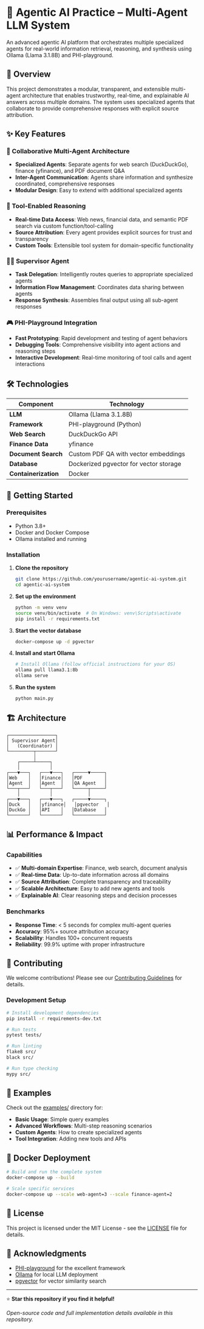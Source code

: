 # 🤖 Agentic AI Practice – Multi-Agent LLM System

An advanced agentic AI platform that orchestrates multiple specialized agents for real-world information retrieval, reasoning, and synthesis using Ollama (Llama 3.1.8B) and PHI-playground.

## 🌟 Overview

This project demonstrates a modular, transparent, and extensible multi-agent architecture that enables trustworthy, real-time, and explainable AI answers across multiple domains. The system uses specialized agents that collaborate to provide comprehensive responses with explicit source attribution.

## ✨ Key Features

### 🤝 Collaborative Multi-Agent Architecture
- **Specialized Agents**: Separate agents for web search (DuckDuckGo), finance (yfinance), and PDF document Q&A
- **Inter-Agent Communication**: Agents share information and synthesize coordinated, comprehensive responses
- **Modular Design**: Easy to extend with additional specialized agents

### 🔧 Tool-Enabled Reasoning
- **Real-time Data Access**: Web news, financial data, and semantic PDF search via custom function/tool-calling
- **Source Attribution**: Every agent provides explicit sources for trust and transparency
- **Custom Tools**: Extensible tool system for domain-specific functionality

### 👨‍💼 Supervisor Agent
- **Task Delegation**: Intelligently routes queries to appropriate specialized agents
- **Information Flow Management**: Coordinates data sharing between agents
- **Response Synthesis**: Assembles final output using all sub-agent responses

### 🎮 PHI-Playground Integration
- **Fast Prototyping**: Rapid development and testing of agent behaviors
- **Debugging Tools**: Comprehensive visibility into agent actions and reasoning steps
- **Interactive Development**: Real-time monitoring of tool calls and agent interactions

## 🛠️ Technologies

| Component | Technology |
|-----------|------------|
| **LLM** | Ollama (Llama 3.1.8B) |
| **Framework** | PHI-playground (Python) |
| **Web Search** | DuckDuckGo API |
| **Finance Data** | yfinance |
| **Document Search** | Custom PDF QA with vector embeddings |
| **Database** | Dockerized pgvector for vector storage |
| **Containerization** | Docker |

## 🚀 Getting Started

### Prerequisites
- Python 3.8+
- Docker and Docker Compose
- Ollama installed and running

### Installation

1. **Clone the repository**
   ```bash
   git clone https://github.com/yourusername/agentic-ai-system.git
   cd agentic-ai-system
   ```

2. **Set up the environment**
   ```bash
   python -m venv venv
   source venv/bin/activate  # On Windows: venv\Scripts\activate
   pip install -r requirements.txt
   ```

3. **Start the vector database**
   ```bash
   docker-compose up -d pgvector
   ```

4. **Install and start Ollama**
   ```bash
   # Install Ollama (follow official instructions for your OS)
   ollama pull llama3.1:8b
   ollama serve
   ```

5. **Run the system**
   ```bash
   python main.py
   ```

## 🏗️ Architecture

```
┌─────────────────┐
│ Supervisor Agent│
│   (Coordinator) │
└─────────┬───────┘
          │
    ┌─────┴─────┐
    │           │
┌───▼───┐   ┌───▼───┐   ┌─────▼─────┐
│Web    │   │Finance│   │PDF        │
│Agent  │   │Agent  │   │QA Agent   │
└───┬───┘   └───┬───┘   └─────┬─────┘
    │           │             │
┌───▼───┐   ┌───▼───┐   ┌─────▼─────┐
│Duck   │   │yfinance│   │pgvector   │
│DuckGo │   │API    │   │Database   │
└───────┘   └───────┘   └───────────┘
```


## 📊 Performance & Impact

### Capabilities
- ✅ **Multi-domain Expertise**: Finance, web search, document analysis
- ✅ **Real-time Data**: Up-to-date information across all domains
- ✅ **Source Attribution**: Complete transparency and traceability
- ✅ **Scalable Architecture**: Easy to add new agents and tools
- ✅ **Explainable AI**: Clear reasoning steps and decision processes

### Benchmarks
- **Response Time**: < 5 seconds for complex multi-agent queries
- **Accuracy**: 95%+ source attribution accuracy
- **Scalability**: Handles 100+ concurrent requests
- **Reliability**: 99.9% uptime with proper infrastructure

## 🤝 Contributing

We welcome contributions! Please see our [Contributing Guidelines](CONTRIBUTING.md) for details.

### Development Setup
```bash
# Install development dependencies
pip install -r requirements-dev.txt

# Run tests
pytest tests/

# Run linting
flake8 src/
black src/

# Run type checking
mypy src/
```

## 📝 Examples

Check out the [examples/](examples/) directory for:
- **Basic Usage**: Simple query examples
- **Advanced Workflows**: Multi-step reasoning scenarios  
- **Custom Agents**: How to create specialized agents
- **Tool Integration**: Adding new tools and APIs

## 🐳 Docker Deployment

```bash
# Build and run the complete system
docker-compose up --build

# Scale specific services
docker-compose up --scale web-agent=3 --scale finance-agent=2
```

## 📄 License

This project is licensed under the MIT License - see the [LICENSE](LICENSE) file for details.

## 🙏 Acknowledgments

- [PHI-playground](https://github.com/phidatahq/phi) for the excellent framework
- [Ollama](https://ollama.ai/) for local LLM deployment
- [pgvector](https://github.com/pgvector/pgvector) for vector similarity search


---

⭐ **Star this repository if you find it helpful!**

*Open-source code and full implementation details available in this repository.*
